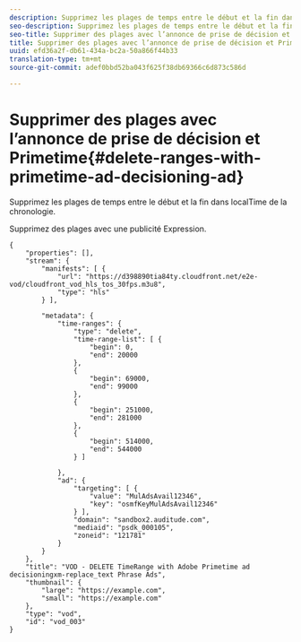 ```yaml
---
description: Supprimez les plages de temps entre le début et la fin dans localTime de la chronologie.
seo-description: Supprimez les plages de temps entre le début et la fin dans localTime de la chronologie.
seo-title: Supprimer des plages avec l’annonce de prise de décision et Primetime
title: Supprimer des plages avec l’annonce de prise de décision et Primetime
uuid: efd36a2f-db61-434a-bc2a-50a866f44b33
translation-type: tm+mt
source-git-commit: adef0bbd52ba043f625f38db69366c6d873c586d

---
```



# Supprimer des plages avec l’annonce de prise de décision et Primetime{#delete-ranges-with-primetime-ad-decisioning-ad}

Supprimez les plages de temps entre le début et la fin dans localTime de la chronologie.

Supprimez des plages avec une publicité Expression.

```
{   
    "properties": [],
    "stream": {
        "manifests": [ {
            "url": "https://d398890tia84ty.cloudfront.net/e2e-vod/cloudfront_vod_hls_tos_30fps.m3u8",
            "type": "hls"
        } ],

        "metadata": {
            "time-ranges": {
                "type": "delete",
                "time-range-list": [ {
                    "begin": 0,
                    "end": 20000
                },
                {
                    "begin": 69000,
                    "end": 99000
                },
                {
                    "begin": 251000,
                    "end": 281000
                },
                {
                    "begin": 514000,
                    "end": 544000
                } ]

            },
            "ad": {
                "targeting": [ {
                    "value": "MulAdsAvail12346",
                    "key": "osmfKeyMulAdsAvail12346"
                } ],
                "domain": "sandbox2.auditude.com",
                "mediaid": "psdk_000105",
                "zoneid": "121781"
            }     
        }
    },   
    "title": "VOD - DELETE TimeRange with Adobe Primetime ad decisioningxm-replace_text Phrase Ads",
    "thumbnail": {
        "large": "https://example.com",
        "small": "https://example.com"
    },
    "type": "vod",
    "id": "vod_003"
}
```

